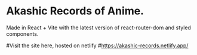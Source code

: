 # Akashic Records of Anime.

Made in React + Vite with the latest version of react-router-dom and styled components. 

#Visit the site here, hosted on netlify
#https://akashic-records.netlify.app/ 
